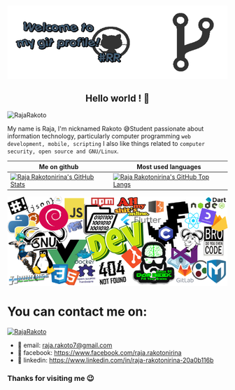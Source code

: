 ![header](welcome-git.gif) [](welcome-git.gif) 

<h2 align="center">Hello world ! 👋</h2>
<p align="left"> <img src="https://komarev.com/ghpvc/?username=RajaRakoto" alt="RajaRakoto" /> </p>

My name is Raja, I'm nicknamed Rakoto 😅️Student passionate about information technology, particularly computer programming `web development, mobile, scripting` I also like things related to `computer security, open source and GNU/Linux`.

Me on github                                                                                                                                    | Most used languages |
----------------------------------------------------------------------------------------------------------------------------------------------- | --------------------------- |
[![Raja Rakotonirina's GitHub Stats](https://github-readme-stats.vercel.app/api?username=RajaRakoto&show_icons=true)](https://github.com/RajaRakoto) | [![Raja Rakotonirina's GitHub Top Langs](https://github-readme-stats.vercel.app/api/top-langs/?username=RajaRakoto&show_icons=true&layout=compact&hide=css,html)](https://github.com/RajaRakoto) 

![blanket](https://github.com/RajaRakoto/RajaRakoto/blob/master/techno.png) [](https://github.com/RajaRakoto/RajaRakoto/blob/master/techno.png)

# You can contact me on:

<a href="https://www.facebook.com/raja.rakotonirina" target="blank"><img align="center" src="https://cdn.jsdelivr.net/npm/simple-icons@3.0.1/icons/facebook.svg" alt="RajaRakoto" height="25" width="25" /></a>
</p>

- 🔗️ email: raja.rakoto7@gmail.com
- 🔗️ facebook: https://www.facebook.com/raja.rakotonirina
- 🔗️ linkedin: https://www.linkedin.com/in/raja-rakotonirina-20a0b116b

### Thanks for visiting me 😉️
